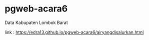 # pgweb-acara6
Data Kabupaten Lombok Barat  

link : https://edra13.github.io/pgweb-acara6/airyangdisalurkan.html 
